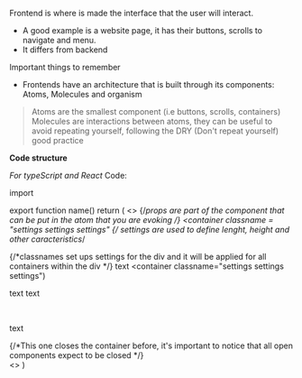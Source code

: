 Frontend is where is made the interface that the user will interact.

- A good example is a website page, it has their buttons, scrolls to navigate and menu.
- It differs from backend

Important things to remember
- Frontends have an architecture that is built through its components: Atoms, Molecules and organism
> Atoms are the smallest component (i.e buttons, scrolls, containers)
> Molecules are interactions between atoms, they can be useful to avoid repeating yourself, following the DRY (Don't repeat yourself) good practice

**Code structure**

*For typeScript and React*
Code:

import

export function name()
  return (
    <>
      <Container
        classname ={???}
        >
        <Sidebar props props> {/*props are part of the component that can be put in the atom that you are evoking */}
        <container classname = "settings settings settings" {/* settings are used to define lenght, height and other caracteristics*/
          <div classname="settings for div"> {/*classnames set ups settings for the div and it will be applied for all containers within the div  */}
            <container props props>
              text
            </container>
            <container classname="settings settings settings")
            <p>
            text text
            </p>
            <br>
            <p>
             text
            </p>
            </container> {/*This one closes the container before, it's important to notice that all open components expect to be closed */}
          </div>
        <container>
      <container>
  <>
)
